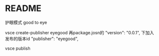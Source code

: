 # README
 护眼模式 
 good to eye

vsce create-publisher eyegood
再package.josn的 "version": "0.0.1", 下加入发布的版本id
"publisher": "eyegood",

 vsce publish



